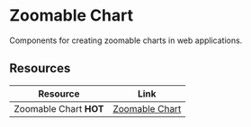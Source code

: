 # Zoomable Chart

Components for creating zoomable charts in web applications.

## Resources

| Resource | Link |
|---|---|
| Zoomable Chart **HOT** | [Zoomable Chart](https://github.com/shelwinsunga/zoom-chart-demo) | 